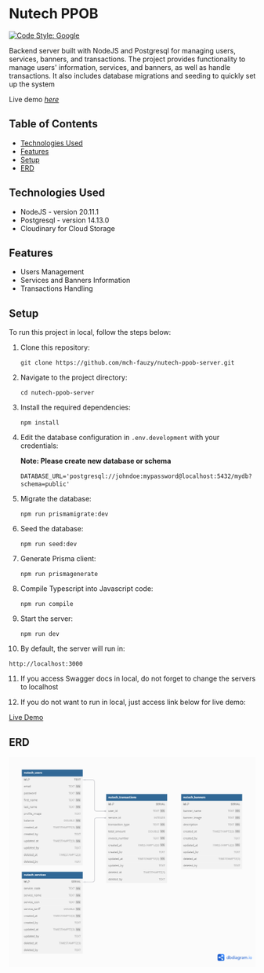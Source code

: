 # Nutech PPOB
[![Code Style: Google](https://img.shields.io/badge/code%20style-google-blueviolet.svg)](https://github.com/google/gts)

Backend server built with NodeJS and Postgresql for managing users, services, banners, and transactions. The project provides functionality to manage users' information, services, and banners, as well as handle transactions. It also includes database migrations and seeding to quickly set up the system

Live demo [_here_](https://nutech-ppob-server.vercel.app/)

## Table of Contents
* [Technologies Used](#technologies-used)
* [Features](#features)
* [Setup](#setup)
* [ERD](#ERD)

## Technologies Used
- NodeJS - version 20.11.1
- Postgresql - version 14.13.0
- Cloudinary for Cloud Storage

## Features
- Users Management
- Services and Banners Information
- Transactions Handling

## Setup
To run this project in local, follow the steps below:

1. Clone this repository:

   ```
   git clone https://github.com/mch-fauzy/nutech-ppob-server.git
   ```

2. Navigate to the project directory:
   ```
   cd nutech-ppob-server
   ```

3. Install the required dependencies:
   ```
   npm install
   ```

4. Edit the database configuration in `.env.development` with your credentials:
    
    __Note: Please create new database or schema__
    
    ```
    DATABASE_URL='postgresql://johndoe:mypassword@localhost:5432/mydb?schema=public'
    ```

5. Migrate the database:
   ```
   npm run prismamigrate:dev
   ```

6. Seed the database:
   ```
   npm run seed:dev
   ```

7. Generate Prisma client:
   ```
   npm run prismagenerate
   ```

8. Compile Typescript into Javascript code:
   ```
   npm run compile
   ```

9. Start the server:
   ```
   npm run dev
   ```

10. By default, the server will run in:
   ```
   http://localhost:3000
   ```

11. If you access Swagger docs in local, do not forget to change the servers to localhost

12. If you do not want to run in local, just access link below for live demo:

  [Live Demo](https://nutech-ppob-server.vercel.app/)

## ERD

![Entity-Relationship Diagram](docs/nutech-ppob-server-ddl.png)